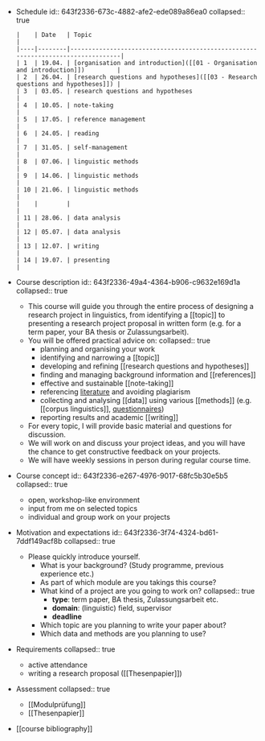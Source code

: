 - Schedule
  id:: 643f2336-673c-4882-afe2-ede089a86ea0
  collapsed:: true
  
      |    | Date   | Topic                                                                           |
      |----|--------|---------------------------------------------------------------------------------|
      | 1  | 19.04. | [organisation and introduction]([[01 - Organisation and introduction]])         |
      | 2  | 26.04. | [research questions and hypotheses]([[03 - Research questions and hypotheses]]) |
      | 3  | 03.05. | research questions and hypotheses                                               |
      | 4  | 10.05. | note-taking                                                                     |
      | 5  | 17.05. | reference management                                                            |
      | 6  | 24.05. | reading                                                                         |
      | 7  | 31.05. | self-management                                                                 |
      | 8  | 07.06. | linguistic methods                                                              |
      | 9  | 14.06. | linguistic methods                                                              |
      | 10 | 21.06. | linguistic methods                                                              |
      |    |        |                                                                                 |
      | 11 | 28.06. | data analysis                                                                   |
      | 12 | 05.07. | data analysis                                                                   |
      | 13 | 12.07. | writing                                                                         |
      | 14 | 19.07. | presenting                                                                      |
- Course description
  id:: 643f2336-49a4-4364-b906-c9632e169d1a
  collapsed:: true
	- This course will guide you through the entire process of designing a research project in linguistics, from identifying a [[topic]] to presenting a research project proposal in written form (e.g. for a term paper, your BA thesis or Zulassungsarbeit).
	- You will be offered practical advice on:
	  collapsed:: true
		- planning and organising your work
		- identifying and narrowing a [[topic]]
		- developing and refining [[research questions and hypotheses]]
		- finding and managing background information and [[references]]
		- effective and sustainable [[note-taking]]
		- referencing [literature]([[references]]) and avoiding plagiarism
		- collecting and analysing [[data]] using various [[methods]] (e.g. [[corpus linguistics]], [questionnaires]([[questionnaire]]))
		- reporting results and academic [[writing]]
	- For every topic, I will provide basic material and questions for discussion.
	- We will work on and discuss your project ideas, and you will have the chance to get constructive feedback on your projects.
	- We will have weekly sessions in person during regular course time.
- Course concept
  id:: 643f2336-e267-4976-9017-68fc5b30e5b5
  collapsed:: true
	- open, workshop-like environment
	- input from me on selected topics
	- individual and group work on your projects
- Motivation and expectations
  id:: 643f2336-3f74-4324-bd61-7ddf149acf8b
  collapsed:: true
	- Please quickly introduce yourself.
		- What is your background? (Study programme, previous experience etc.)
		- As part of which module are you takings this course?
		- What kind of a project are you going to work on?
		  collapsed:: true
			- **type**: term paper, BA thesis, Zulassungsarbeit etc.
			- **domain**: (linguistic) field, supervisor
			- **deadline**
		- Which topic are you planning to write your paper about?
		- Which data and methods are you planning to use?
- Requirements
  collapsed:: true
	- active attendance
	- writing a research proposal ([[Thesenpapier]])
- Assessment
  collapsed:: true
	- [[Modulprüfung]]
	- [[Thesenpapier]]
- [[course bibliography]]